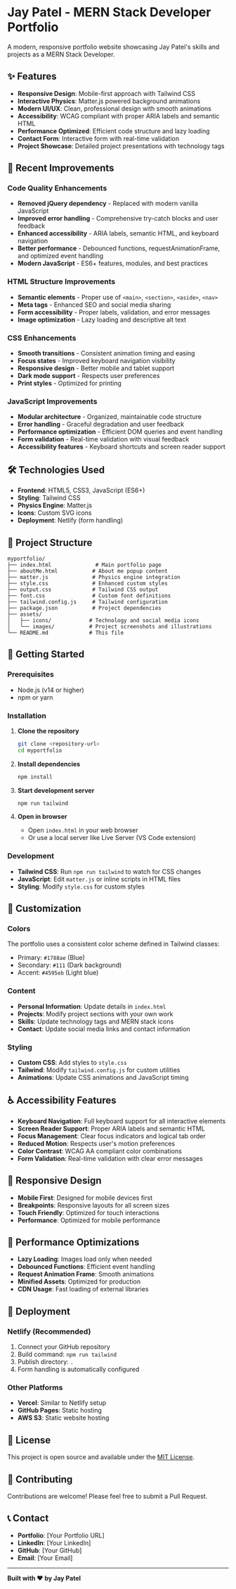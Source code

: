 # Jay Patel - MERN Stack Developer Portfolio

A modern, responsive portfolio website showcasing Jay Patel's skills and projects as a MERN Stack Developer.

## ✨ Features

- **Responsive Design**: Mobile-first approach with Tailwind CSS
- **Interactive Physics**: Matter.js powered background animations
- **Modern UI/UX**: Clean, professional design with smooth animations
- **Accessibility**: WCAG compliant with proper ARIA labels and semantic HTML
- **Performance Optimized**: Efficient code structure and lazy loading
- **Contact Form**: Interactive form with real-time validation
- **Project Showcase**: Detailed project presentations with technology tags

## 🚀 Recent Improvements

### Code Quality Enhancements
- **Removed jQuery dependency** - Replaced with modern vanilla JavaScript
- **Improved error handling** - Comprehensive try-catch blocks and user feedback
- **Enhanced accessibility** - ARIA labels, semantic HTML, and keyboard navigation
- **Better performance** - Debounced functions, requestAnimationFrame, and optimized event handling
- **Modern JavaScript** - ES6+ features, modules, and best practices

### HTML Structure Improvements
- **Semantic elements** - Proper use of `<main>`, `<section>`, `<aside>`, `<nav>`
- **Meta tags** - Enhanced SEO and social media sharing
- **Form accessibility** - Proper labels, validation, and error messages
- **Image optimization** - Lazy loading and descriptive alt text

### CSS Enhancements
- **Smooth transitions** - Consistent animation timing and easing
- **Focus states** - Improved keyboard navigation visibility
- **Responsive design** - Better mobile and tablet support
- **Dark mode support** - Respects user preferences
- **Print styles** - Optimized for printing

### JavaScript Improvements
- **Modular architecture** - Organized, maintainable code structure
- **Error handling** - Graceful degradation and user feedback
- **Performance optimization** - Efficient DOM queries and event handling
- **Form validation** - Real-time validation with visual feedback
- **Accessibility features** - Keyboard shortcuts and screen reader support

## 🛠️ Technologies Used

- **Frontend**: HTML5, CSS3, JavaScript (ES6+)
- **Styling**: Tailwind CSS
- **Physics Engine**: Matter.js
- **Icons**: Custom SVG icons
- **Deployment**: Netlify (form handling)

## 📁 Project Structure

```
myportfolio/
├── index.html              # Main portfolio page
├── aboutMe.html           # About me popup content
├── matter.js              # Physics engine integration
├── style.css              # Enhanced custom styles
├── output.css             # Tailwind CSS output
├── font.css               # Custom font definitions
├── tailwind.config.js     # Tailwind configuration
├── package.json           # Project dependencies
├── assets/
│   ├── icons/            # Technology and social media icons
│   └── images/           # Project screenshots and illustrations
└── README.md             # This file
```

## 🚀 Getting Started

### Prerequisites
- Node.js (v14 or higher)
- npm or yarn

### Installation

1. **Clone the repository**
   ```bash
   git clone <repository-url>
   cd myportfolio
   ```

2. **Install dependencies**
   ```bash
   npm install
   ```

3. **Start development server**
   ```bash
   npm run tailwind
   ```

4. **Open in browser**
   - Open `index.html` in your web browser
   - Or use a local server like Live Server (VS Code extension)

### Development

- **Tailwind CSS**: Run `npm run tailwind` to watch for CSS changes
- **JavaScript**: Edit `matter.js` or inline scripts in HTML files
- **Styling**: Modify `style.css` for custom styles

## 🎨 Customization

### Colors
The portfolio uses a consistent color scheme defined in Tailwind classes:
- Primary: `#1788ae` (Blue)
- Secondary: `#111` (Dark background)
- Accent: `#4595eb` (Light blue)

### Content
- **Personal Information**: Update details in `index.html`
- **Projects**: Modify project sections with your own work
- **Skills**: Update technology tags and MERN stack icons
- **Contact**: Update social media links and contact information

### Styling
- **Custom CSS**: Add styles to `style.css`
- **Tailwind**: Modify `tailwind.config.js` for custom utilities
- **Animations**: Update CSS animations and JavaScript timing

## ♿ Accessibility Features

- **Keyboard Navigation**: Full keyboard support for all interactive elements
- **Screen Reader Support**: Proper ARIA labels and semantic HTML
- **Focus Management**: Clear focus indicators and logical tab order
- **Reduced Motion**: Respects user's motion preferences
- **Color Contrast**: WCAG AA compliant color combinations
- **Form Validation**: Real-time validation with clear error messages

## 📱 Responsive Design

- **Mobile First**: Designed for mobile devices first
- **Breakpoints**: Responsive layouts for all screen sizes
- **Touch Friendly**: Optimized for touch interactions
- **Performance**: Optimized for mobile performance

## 🔧 Performance Optimizations

- **Lazy Loading**: Images load only when needed
- **Debounced Functions**: Efficient event handling
- **Request Animation Frame**: Smooth animations
- **Minified Assets**: Optimized for production
- **CDN Usage**: Fast loading of external libraries

## 🚀 Deployment

### Netlify (Recommended)
1. Connect your GitHub repository
2. Build command: `npm run tailwind`
3. Publish directory: `.`
4. Form handling is automatically configured

### Other Platforms
- **Vercel**: Similar to Netlify setup
- **GitHub Pages**: Static hosting
- **AWS S3**: Static website hosting

## 📝 License

This project is open source and available under the [MIT License](LICENSE).

## 🤝 Contributing

Contributions are welcome! Please feel free to submit a Pull Request.

## 📞 Contact

- **Portfolio**: [Your Portfolio URL]
- **LinkedIn**: [Your LinkedIn]
- **GitHub**: [Your GitHub]
- **Email**: [Your Email]

---

**Built with ❤️ by Jay Patel**
